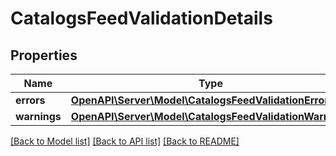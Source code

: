 # CatalogsFeedValidationDetails

## Properties
Name | Type | Description | Notes
------------ | ------------- | ------------- | -------------
**errors** | [**OpenAPI\Server\Model\CatalogsFeedValidationErrors**](CatalogsFeedValidationErrors.md) |  | 
**warnings** | [**OpenAPI\Server\Model\CatalogsFeedValidationWarnings**](CatalogsFeedValidationWarnings.md) |  | 

[[Back to Model list]](../README.md#documentation-for-models) [[Back to API list]](../README.md#documentation-for-api-endpoints) [[Back to README]](../README.md)


